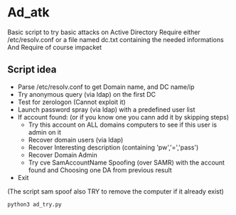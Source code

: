 # Ad_atk
Basic script to try basic attacks on Active Directory
Require either /etc/resolv.conf or a file named dc.txt containing the needed informations
And Require of course impacket

## Script idea
- Parse /etc/resolv.conf to get Domain name, and DC name/ip
- Try anonymous query (via ldap) on the first DC
- Test for zerologon (Cannot exploit it)
- Launch password spray (via ldap) with a predefined user list
- If account found: (or if you know one you cann add it by skipping steps)
    - Try this account on ALL domains computers to see if this user is admin on it
    - Recover domain users (via ldap)
    - Recover Interesting description (containing 'pw','=','pass')
    - Recover Domain Admin
    - Try cve SamAccountName Spoofing (over SAMR) with the account found and Choosing one DA from previous result
- Exit

(The script sam spoof also TRY to remove the computer if it already exist)

```python
python3 ad_try.py
```
